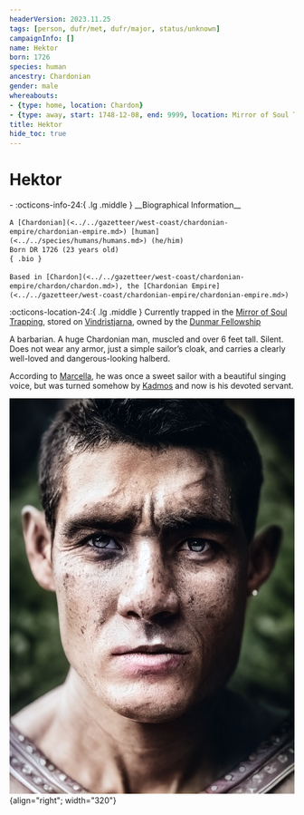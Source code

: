 ```yaml
---
headerVersion: 2023.11.25
tags: [person, dufr/met, dufr/major, status/unknown]
campaignInfo: []
name: Hektor
born: 1726
species: human
ancestry: Chardonian
gender: male
whereabouts:
- {type: home, location: Chardon}
- {type: away, start: 1748-12-08, end: 9999, location: Mirror of Soul Trapping}
title: Hektor
hide_toc: true
---
```

# Hektor
<div class="grid cards ext-narrow-margin ext-one-column" markdown>
- :octicons-info-24:{ .lg .middle } __Biographical Information__

    A [Chardonian](<../../gazetteer/west-coast/chardonian-empire/chardonian-empire.md>) [human](<../../species/humans/humans.md>) (he/him)  
    Born DR 1726 (23 years old)  
    { .bio }

    Based in [Chardon](<../../gazetteer/west-coast/chardonian-empire/chardon/chardon.md>), the [Chardonian Empire](<../../gazetteer/west-coast/chardonian-empire/chardonian-empire.md>)
</div>

:octicons-location-24:{ .lg .middle } Currently trapped in the [Mirror of Soul Trapping](<../../campaigns/dunmari-frontier/treasure/treasure-from-agata/mirror-of-soul-trapping.md>), stored on [Vindristjarna](<../../things/ships/vindristjarna.md>), owned by the [Dunmar Fellowship](<../pcs/dunmar-fellowship/dunmar-fellowship.md>)




A barbarian. A huge Chardonian man, muscled and over 6 feet tall. Silent. Does not wear any armor, just a simple sailor’s cloak, and carries a clearly well-loved and dangerous-looking halberd. 

According to [Marcella](<./marcella.md>), he was once a sweet sailor with a beautiful singing voice, but was turned somehow by [Kadmos](<./kadmos.md>) and now is his devoted servant. 

![Hektor](../../assets/hektor.png){align="right"; width="320"}

